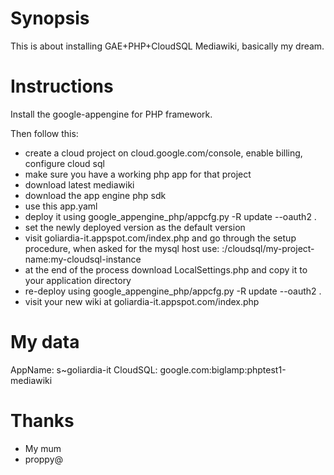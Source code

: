 Synopsis
========

This is about installing GAE+PHP+CloudSQL Mediawiki, basically my dream.

Instructions
============

Install the google-appengine for PHP framework.

Then follow this:


- create a cloud project on cloud.google.com/console, enable billing, configure cloud sql
- make sure you have a working php app for that project 
- download latest mediawiki
- download the app engine php sdk
- use this app.yaml
- deploy it using google_appengine_php/appcfg.py -R update --oauth2 .
- set the newly deployed version as the default version
- visit goliardia-it.appspot.com/index.php and go through the setup procedure, when asked for the mysql host use: :/cloudsql/my-project-name:my-cloudsql-instance
- at the end of the process download LocalSettings.php and copy it to your application directory
- re-deploy using google_appengine_php/appcfg.py -R update --oauth2 .
- visit your new wiki at goliardia-it.appspot.com/index.php

My data
=======

AppName: s~goliardia-it
CloudSQL: google.com:biglamp:phptest1-mediawiki


Thanks
======

- My mum
- proppy@
